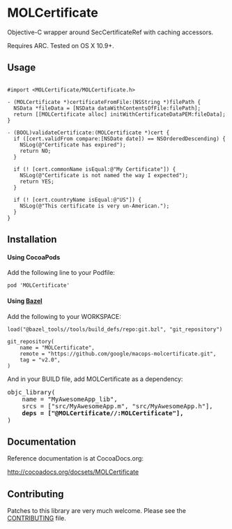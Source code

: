 # MOLCertificate
Objective-C wrapper around SecCertificateRef with caching accessors.

Requires ARC. Tested on OS X 10.9+.

## Usage

```objc

#import <MOLCertificate/MOLCertificate.h>

- (MOLCertificate *)certificateFromFile:(NSString *)filePath {
  NSData *fileData = [NSData dataWithContentsOfFile:filePath];
  return [[MOLCertificate alloc] initWithCertificateDataPEM:fileData];
}

- (BOOL)validateCertificate:(MOLCertificate *)cert {
  if ([cert.validFrom compare:[NSDate date]) == NSOrderedDescending) {
    NSLog(@"Certificate has expired");
    return NO;
  }

  if (! [cert.commonName isEqual:@"My Certificate"]) {
    NSLog(@"Certificate is not named the way I expected");
    return YES;
  }

  if (! [cert.countryName isEqual:@"US"]) {
    NSLog(@"This certificate is very un-American.");
  }
}
```

## Installation

#### Using CocoaPods

Add the following line to your Podfile:

```
pod 'MOLCertificate'
```

#### Using [Bazel](http://bazel.build)

Add the following to your WORKSPACE:

```
load("@bazel_tools//tools/build_defs/repo:git.bzl", "git_repository")

git_repository(
    name = "MOLCertificate",
    remote = "https://github.com/google/macops-molcertificate.git",
    tag = "v2.0",
)
```

And in your BUILD file, add MOLCertificate as a dependency:

<pre>
objc_library(
    name = "MyAwesomeApp_lib",
    srcs = ["src/MyAwesomeApp.m", "src/MyAwesomeApp.h"],
    <strong>deps = ["@MOLCertificate//:MOLCertificate"],</strong>
)
</pre>

## Documentation

Reference documentation is at CocoaDocs.org:

http://cocoadocs.org/docsets/MOLCertificate

## Contributing

Patches to this library are very much welcome.
Please see the [CONTRIBUTING](https://github.com/google/macops-molcertificate/blob/master/CONTRIBUTING.md) file.

